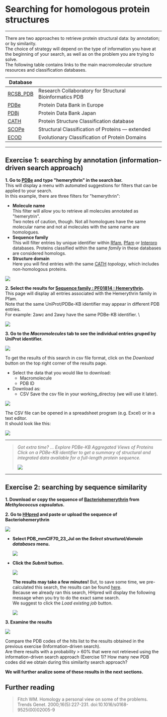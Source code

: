 # Searching for homologous protein structures
_____
There are two approaches to retrieve protein structural data: by annotation; or by similarity.  
The choice of strategy will depend on the type of information you have at the beginning of 
your search, as well as on the problem you are trying to solve.\
The following table contains links to the main macromolecular structure resources and classification databases.

| Database                               |      | 
|----------------------------------------|------|
| [RCSB_PDB](https://www.rcsb.org/)      | Research Collaboratory for Structural Bioinformatics PDB |
| [PDBe](https://www.ebi.ac.uk/pdbe/)    | Protein Data Bank in Europe                              |
| [PDBj](https://pdbj.org/)              | Protein Data Bank Japan                                  |
| [CATH](https://www.cathdb.info/)       | Protein Structure Classification database                |
| [SCOPe](https://scop.berkeley.edu/)    | Structural Classification of Proteins — extended         |
| [ECOD](http://prodata.swmed.edu/ecod/) | Evolutionary Classification of Protein Domains           |
_____
## Exercise 1: searching by annotation (information-driven search approach) 

**1. Go to [PDBe](https://www.ebi.ac.uk/pdbe/) and type "hemerythrin" in the search bar.** \
   This will display a menu with automated suggestions for filters that can be applied to your search. \
   In this example, there are three filters for "hemerythrin": 
   - **Molecule name** \
     This filter will allow you to retrieve all molecules annotated as "hemerytrin". \
     Two notes of caution, though. Not all homologues have the same molecular name and not al molecules with the same name are homologues.
   - **Sequence family** \
     This will filter entries by unique identifier within [Rfam](https://rfam.xfam.org/), [Pfam](https://pfam.xfam.org/) or [Interpro](https://www.ebi.ac.uk/interpro/) databases. Proteins classified within the same *family* in these databases are considered homologs.
   - **Structure domain** \
     Here you will find entries with the same [CATH](https://www.cathdb.info/) *topology*, which includes non-homologous proteins.

   ![](https://github.com/Claualvarez/ECCB2020/blob/master/Figures/Hemerythrin_seq_fam_searchPDBe.png)

**2. Select the results for [Sequence family : PF01814 : Hemerythrin](https://www.ebi.ac.uk/pdbe/entry/search/index/?searchParams=%7B%22q_all_sequence_family%22:%5B%7B%22value%22:%22PF01814%20:%20Hemerythrin%22,%22condition1%22:%22AND%22,%22condition2%22:%22Contains%22%7D%5D,%22resultState%22:%7B%22tabIndex%22:0,%22paginationIndex%22:1,%22perPage%22:%2210%22,%22sortBy%22:%22Sort%20by%22%7D%7D).** \
   This page will display all entries associated with the Hemerythrin family in Pfam. \
   Note that the same UniProt/PDBe-KB identifier may appear in different PDB entries. \
   For example: 2awc and 2awy have the same PDBe-KB identifier. \

   ![](https://github.com/Claualvarez/ECCB2020/blob/master/Figures/Hemerythrin_entries_per_prot.png)

**3. Go to the *Macromolecules* tab to see the individual entries gruped by UniProt identifier.** 

   ![](https://github.com/Claualvarez/ECCB2020/blob/master/Figures/Molecules_tab.png)
   
   To get the results of this search in csv file format, click on the *Download* button on the top right corner of the results page. 
   - Select the data that you would like to download:
     - Macromolecule
     - PDB ID
   - Download as:
     - CSV
   Save the csv file in your working_directoy (we will use it later).
   
   ![](https://github.com/Claualvarez/ECCB2020/blob/master/Figures/PDBe_hemerythrin_download.png)
   
   The CSV file can be opened in a spreadsheet program (e.g. Excel) or in a text editor. \
   It should look like this:
   
   ![](https://github.com/Claualvarez/ECCB2020/blob/master/Figures/Homology_search_e1.png)
   
_____
   > _Got extra time? ... Explore PDBe-KB Aggregated Views of Proteins_ \
   > _Click on a PDBe-KB identifier to get a summary of structural and integrated data available for a full-length protein sequence._
   > 
   > ![](https://github.com/Claualvarez/ECCB2020/blob/master/Figures/PDBeKB.png)
   >
_____

## Exercise 2: searching by  sequence similarity
 
**1. Download or copy the sequence of [Bacteriohemerythrin](https://www.uniprot.org/uniprot/Q60AX2.fasta) from _Methylococcus capsulatus_.**

**2. Go to [HHpred](https://toolkit.tuebingen.mpg.de/tools/hhpred) and paste or upload the sequence of Bacteriohemerythrin**

  ![](https://github.com/Claualvarez/ECCB2020/blob/master/Figures/HHpred_sequence.png)
  
  - **Select PDB_mmCIF70_23_Jul on the *Select structural/domain databases* menu.**
    
    ![](https://github.com/Claualvarez/ECCB2020/blob/master/Figures/HHpred_select_options.png)
    
  - **Click the *Submit* button.**
    
    ![](https://github.com/Claualvarez/ECCB2020/blob/master/Figures/HHpred_submit.png)
    
    **The results may take a few minutes!** But, to save some time, we pre-calculated this search, the results can be found [here](https://toolkit.tuebingen.mpg.de/jobs/Q60AX2). \
    Because we already ran this search, HHpred will display the following message when you try to do the exact same search. \
    We suggest to click the *Load existing job* button.
    
    ![](https://github.com/Claualvarez/ECCB2020/blob/master/Figures/HHpred_already_exists.png)

**3. Examine the results**

![](https://github.com/Claualvarez/ECCB2020/blob/master/Figures/HHpred_hits.png)
     
 Compare the PDB codes of the hits list to the results obtained in the previous exercise (Information-driven search).\
 Are there results with a probability > 60% that were not retrieved using the information-driven search approach (Exercise 1)?
 How many new PDB codes did we obtain during this similarity search approach?

**We will further analize some of these results in the next sections.**

## Further reading
> Fitch WM. Homology a personal view on some of the problems.  
Trends Genet. 2000;16(5):227-231. doi:10.1016/s0168-9525(00)02005-9
